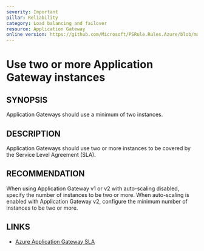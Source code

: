 ```yaml
---
severity: Important
pillar: Reliability
category: Load balancing and failover
resource: Application Gateway
online version: https://github.com/Microsoft/PSRule.Rules.Azure/blob/main/docs/rules/en/Azure.AppGw.MinInstance.md
---
```


# Use two or more Application Gateway instances

## SYNOPSIS

Application Gateways should use a minimum of two instances.

## DESCRIPTION

Application Gateways should use two or more instances to be covered by the Service Level Agreement (SLA).

## RECOMMENDATION

When using Application Gateway v1 or v2 with auto-scaling disabled, specify the number of instances to be two or more.
When auto-scaling is enabled with Application Gateway v2, configure the minimum number of instances to be two or more.

## LINKS

- [Azure Application Gateway SLA](https://azure.microsoft.com/en-au/support/legal/sla/application-gateway/)
